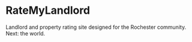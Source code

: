 # RateMyLandlord
Landlord and property rating site designed for the Rochester community. Next: the world. 
